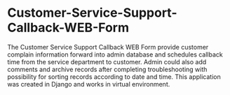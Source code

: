 # Customer-Service-Support-Callback-WEB-Form
The Customer Service Support Callback WEB Form provide customer complain information forward into admin database and schedules callback time from the service department to customer. Admin could also add comments and archive records after completing troubleshooting with possibility for sorting records according to date and time. This application was created in Django and works in virtual environment.

